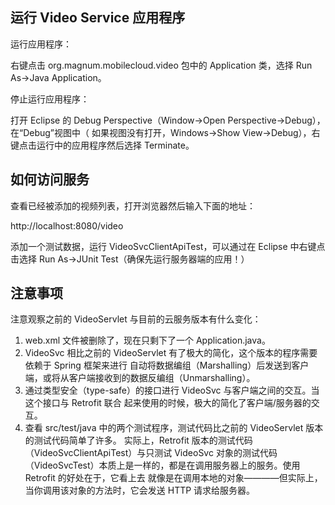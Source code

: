 ## 运行 Video Service 应用程序

运行应用程序：

右键点击 org.magnum.mobilecloud.video 包中的 Application 类，选择 Run As->Java Application。

停止运行应用程序：

打开 Eclipse 的 Debug Perspective（Window->Open Perspective->Debug），在“Debug”视图中（
如果视图没有打开，Windows->Show View->Debug），右键点击运行中的应用程序然后选择 Terminate。

## 如何访问服务

查看已经被添加的视频列表，打开浏览器然后输入下面的地址：

http://localhost:8080/video

添加一个测试数据，运行 VideoSvcClientApiTest，可以通过在 Eclipse 中右键点击选择
Run As->JUnit Test（确保先运行服务器端的应用！）

## 注意事项

注意观察之前的 VideoServlet 与目前的云服务版本有什么变化：

1. web.xml 文件被删除了，现在只剩下了一个 Application.java。
2. VideoSvc 相比之前的 VideoServlet 有了极大的简化，这个版本的程序需要依赖于 Spring 框架来进行
   自动将数据编组（Marshalling）后发送到客户端，或将从客户端接收到的数据反编组（Unmarshalling）。
3. 通过类型安全（type-safe）的接口进行 VideoSvc 与客户端之间的交互。当这个接口与 Retrofit 联合
   起来使用的时候，极大的简化了客户端/服务器的交互。
4. 查看 src/test/java 中的两个测试程序，测试代码比之前的 VideoServlet 版本的测试代码简单了许多。
   实际上，Retrofit 版本的测试代码（VideoSvcClientApiTest）与只测试 VideoSvc 对象的测试代码
   （VideoSvcTest）本质上是一样的，都是在调用服务器上的服务。使用 Retrofit 的好处在于，它看上去
   就像是在调用本地的对象————但实际上，当你调用该对象的方法时，它会发送 HTTP 请求给服务器。 
